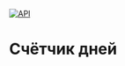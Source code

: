 [![API](https://img.shields.io/badge/API-28%2B-brightgreen.svg?style=flat)](https://android-arsenal.com/api?level=28)

# Счётчик дней
